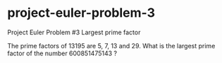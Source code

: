 # project-euler-problem-3
Project Euler Problem #3
Largest prime factor

The prime factors of 13195 are 5, 7, 13 and 29.
What is the largest prime factor of the number 600851475143 ?
